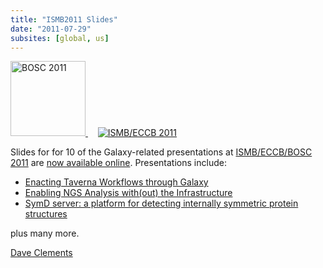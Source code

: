 ```yaml
---
title: "ISMB2011 Slides"
date: "2011-07-29"
subsites: [global, us]
---
```


<div class='right'>
  <a href='/events/ismb-eccb-bosc2011/'>
    <img src="/images/logos/BOSC_logo.png" alt="BOSC 2011" width="120" />
  </a>
  &nbsp;&nbsp;&nbsp;
  <a href='/events/ismb-eccb-bosc2011/'>
    <img src="/events/ISMB2011Logo80.png" alt="ISMB/ECCB 2011" />
  </a>
</div>

Slides for for 10 of the Galaxy-related presentations at [ISMB/ECCB/BOSC 2011](/events/ismb-eccb-bosc2011/) are [now available online](/events/ismb-eccb-bosc2011/).  Presentations include:

* [Enacting Taverna Workflows through Galaxy](https://depot.galaxyproject.org/hub/attachments/documents/presentations/ISMB2011_TavernaInGalaxy.pdf)
* [Enabling NGS Analysis with(out) the Infrastructure](https://depot.galaxyproject.org/hub/attachments/documents/presentations/BOSC2011_Cloud.pdf)
* [SymD server: a platform for detecting internally symmetric protein structures](https://depot.galaxyproject.org/hub/attachments/documents/posters/ISMB2011_SymD.pdf)

plus many more.

[Dave Clements](/people/dave-clements/)
